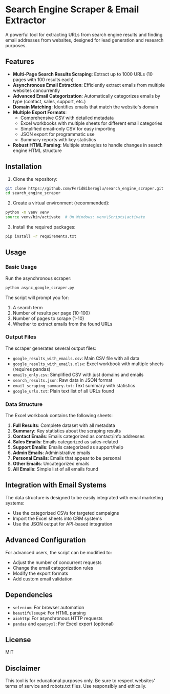 # Search Engine Scraper & Email Extractor

A powerful tool for extracting URLs from search engine results and finding email addresses from websites, designed for lead generation and research purposes.

## Features

- **Multi-Page Search Results Scraping**: Extract up to 1000 URLs (10 pages with 100 results each)
- **Asynchronous Email Extraction**: Efficiently extract emails from multiple websites concurrently
- **Advanced Email Categorization**: Automatically categorizes emails by type (contact, sales, support, etc.)
- **Domain Matching**: Identifies emails that match the website's domain
- **Multiple Export Formats**:
  - Comprehensive CSV with detailed metadata
  - Excel workbooks with multiple sheets for different email categories
  - Simplified email-only CSV for easy importing
  - JSON export for programmatic use
  - Summary reports with key statistics
- **Robust HTML Parsing**: Multiple strategies to handle changes in search engine HTML structure

## Installation

1. Clone the repository:
```bash
git clone https://github.com/FeridBiberoglu/search_engine_scraper.git
cd search_engine_scraper
```

2. Create a virtual environment (recommended):
```bash
python -m venv venv
source venv/bin/activate  # On Windows: venv\Scripts\activate
```

3. Install the required packages:
```bash
pip install -r requirements.txt
```

## Usage

### Basic Usage

Run the asynchronous scraper:

```bash
python async_google_scraper.py
```

The script will prompt you for:
1. A search term
2. Number of results per page (10-100)
3. Number of pages to scrape (1-10)
4. Whether to extract emails from the found URLs

### Output Files

The scraper generates several output files:

- `google_results_with_emails.csv`: Main CSV file with all data
- `google_results_with_emails.xlsx`: Excel workbook with multiple sheets (requires pandas)
- `emails_only.csv`: Simplified CSV with just domains and emails
- `search_results.json`: Raw data in JSON format
- `email_scraping_summary.txt`: Text summary with statistics
- `google_urls.txt`: Plain text list of all URLs found

### Data Structure

The Excel workbook contains the following sheets:

1. **Full Results**: Complete dataset with all metadata
2. **Summary**: Key statistics about the scraping results
3. **Contact Emails**: Emails categorized as contact/info addresses
4. **Sales Emails**: Emails categorized as sales-related
5. **Support Emails**: Emails categorized as support/help
6. **Admin Emails**: Administrative emails
7. **Personal Emails**: Emails that appear to be personal
8. **Other Emails**: Uncategorized emails
9. **All Emails**: Simple list of all emails found

## Integration with Email Systems

The data structure is designed to be easily integrated with email marketing systems:

- Use the categorized CSVs for targeted campaigns
- Import the Excel sheets into CRM systems
- Use the JSON output for API-based integration

## Advanced Configuration

For advanced users, the script can be modified to:

- Adjust the number of concurrent requests
- Change the email categorization rules
- Modify the export formats
- Add custom email validation

## Dependencies

- `selenium`: For browser automation
- `beautifulsoup4`: For HTML parsing
- `aiohttp`: For asynchronous HTTP requests
- `pandas` and `openpyxl`: For Excel export (optional)

## License

MIT

## Disclaimer

This tool is for educational purposes only. Be sure to respect websites' terms of service and robots.txt files. Use responsibly and ethically. 